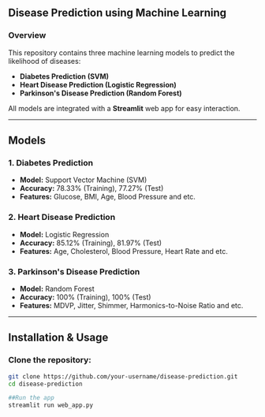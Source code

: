 ## Disease Prediction using Machine Learning

### Overview
This repository contains three machine learning models to predict the likelihood of diseases:

- **Diabetes Prediction (SVM)**
- **Heart Disease Prediction (Logistic Regression)**
- **Parkinson's Disease Prediction (Random Forest)**

All models are integrated with a **Streamlit** web app for easy interaction.

---

## Models

### 1. Diabetes Prediction
- **Model:** Support Vector Machine (SVM)
- **Accuracy:** 78.33% (Training), 77.27% (Test)
- **Features:** Glucose, BMI, Age, Blood Pressure and etc.

### 2. Heart Disease Prediction
- **Model:** Logistic Regression
- **Accuracy:** 85.12% (Training), 81.97% (Test)
- **Features:** Age, Cholesterol, Blood Pressure, Heart Rate and etc.

### 3. Parkinson's Disease Prediction
- **Model:** Random Forest
- **Accuracy:** 100% (Training), 100% (Test)
- **Features:** MDVP, Jitter, Shimmer, Harmonics-to-Noise Ratio and etc.

---

## Installation & Usage

### Clone the repository:
```bash
git clone https://github.com/your-username/disease-prediction.git
cd disease-prediction

##Run the app
streamlit run web_app.py
